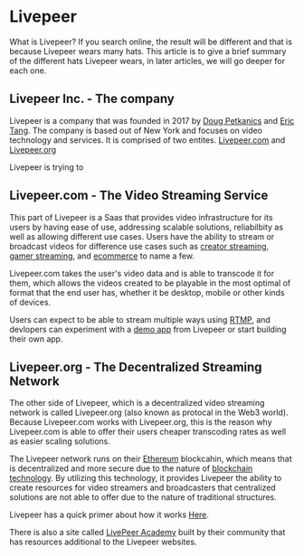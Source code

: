 # Livepeer

What is Livepeer? If you search online, the result will be different and that is because Livepeer wears many hats. This article is to give a brief summary of the different hats Livepeer wears, in later articles, we will go deeper for each one.

## Livepeer Inc. - The company

Livepeer is a company that was founded in 2017 by [Doug Petkanics](https://www.linkedin.com/in/dougpetkanics/) and [Eric Tang](https://www.linkedin.com/in/ericxtang/). The company is based out of New York and focuses on video technology and services. It is comprised of two entites. [Livepeer.com](https://livepeer.com/) and [Livepeer.org](https://livepeer.org/)

Livepeer is trying to

## Livepeer.com - The Video Streaming Service

This part of Livepeer is a Saas that provides video infrastructure for its users by having ease of use, addressing scalable solutions, reliabilbity as well as allowing different use cases. Users have the ability to stream or broadcast videos for difference use cases such as [creator streaming](https://livepeer.com/use-cases/creator-platforms), [gamer streaming](https://livepeer.com/use-cases/game-streaming-platforms), and  [ecommerce](https://livepeer.com/use-cases/ecommerce) to name a few. 

Livepeer.com takes the user's video data and is able to transcode it for them, which allows the videos created to be playable in the most optimal of format that the end user has, whether it be desktop, mobile or other kinds of devices.

Users can expect to be able to stream multiple ways using [RTMP](https://en.wikipedia.org/wiki/Real-Time_Messaging_Protocol), and devlopers can experiment with a [demo app](https://livepeer.com/docs/guides/application-development/example-app) from Livepeer or start building their own app.

## Livepeer.org - The Decentralized Streaming Network

The other side of Livepeer, which is a decentralized video streaming network is called Livepeer.org (also known as protocal in the Web3 world). Because Livepeer.com works with Livepeer.org, this is the reason why Livepeer.com is able to offer their users cheaper transcoding rates as well as easier scaling solutions.

The Livepeer network runs on their [Ethereum](https://en.wikipedia.org/wiki/Ethereum) blockcahin, which means that is decentralized and more secure due to the nature of [blockchain technology](https://en.wikipedia.org/wiki/Blockchain). By utilizing this technology, it provides Livepeer the ability to create resources for video streamers and broadcasters that centralized solutions are not able to offer due to the nature of traditional structures.

Livepeer has a quick primer about how it works [Here](https://livepeer.org/primer).

There is also a site called [LivePeer Academy](https://livepeer.academy/) built by their community that has resources additional to the Livepeer websites.
